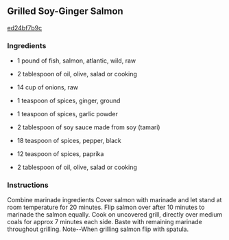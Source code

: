 ## Grilled Soy-Ginger Salmon

[ed24bf7b9c](http://www.food.com/recipe/grilled-soy-ginger-salmon-133752)

### Ingredients

 - 1 pound of fish, salmon, atlantic, wild, raw

 - 2 tablespoon of oil, olive, salad or cooking

 - 14 cup of onions, raw

 - 1 teaspoon of spices, ginger, ground

 - 1 teaspoon of spices, garlic powder

 - 2 tablespoon of soy sauce made from soy (tamari)

 - 18 teaspoon of spices, pepper, black

 - 12 teaspoon of spices, paprika

 - 2 tablespoon of oil, olive, salad or cooking

### Instructions

Combine marinade ingredients Cover salmon with marinade and let stand at room temperature for 20 minutes. Flip salmon over after 10 minutes to marinade the salmon equally. Cook on uncovered grill, directly over medium coals for approx 7 minutes each side. Baste with remaining marinade throughout grilling. Note--When grilling salmon flip with spatula.